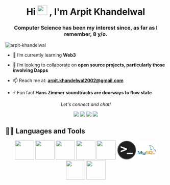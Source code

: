 <h1 align="center">Hi <img src="https://raw.githubusercontent.com/MartinHeinz/MartinHeinz/master/wave.gif" width="30px" height="30px" /> , I'm Arpit Khandelwal</h1>

<h3 align="center">Computer Science has been my interest since, as far as I remember, 8 y/o.</h3>

<p align="left"> <img src="https://komarev.com/ghpvc/?username=arpit-khandelwal&label=Profile%20views&color=0e75b6&style=flat" alt="arpit-khandelwal" /> </p>

- 🌱 I’m currently learning **Web3**

- 👯 I’m looking to collaborate on **open source projects, particularly those involving Dapps**

- 📫 Reach me at: **arpit.khandelwal2002@gmail.com**


- ⚡ Fun fact **Hans Zimmer soundtracks are doorways to flow state**


<p align="center">
  <i>Let's connect and chat!</i>

  <p align="center">
    <a href="https://twitter.com/arpitkhandelwa3" alt="Twitter"><img src="https://raw.githubusercontent.com/jayehernandez/jayehernandez/3f5402efef9a0ae89211a6e04609558e862ca616/readme/twitter-fill.svg"></a>
    <a href="https://linkedin.com/in/arpit-khandelwal-0812aa1a3" alt="Linkedin"><img src="https://raw.githubusercontent.com/jayehernandez/jayehernandez/3f5402efef9a0ae89211a6e04609558e862ca616/readme/linkedin-fill.svg"></a>
    <a href="mailto:arpit.khandelwal2002@gmail.com" alt="Contact me"><img src="https://raw.githubusercontent.com/jayehernandez/jayehernandez/3f5402efef9a0ae89211a6e04609558e862ca616/readme/mail-fill.svg"></a>
    <a href="https://arpit-khandelwal.me" alt="My site"><img src="https://raw.githubusercontent.com/jayehernandez/jayehernandez/3f5402efef9a0ae89211a6e04609558e862ca616/readme/external-link-line.svg"></a>
  </p>

## 👨‍💻 Languages and Tools

<div align="center">
  
<img src="https://github.com/Subhampreet/Subhampreet/blob/master/logos/c++.png?raw=true" height="60" width="60">
<img src="https://github.com/Subhampreet/Subhampreet/blob/master/logos/JS.png?raw=true" height="60" width="60">
<img src="https://cdn.iconscout.com/icon/free/png-512/node-js-1174925.png" height="60" width="60">
<img src="https://github.com/Subhampreet/Subhampreet/blob/master/logos/css.png?raw=true" height="60" width="60">
<img src="https://github.com/Subhampreet/Subhampreet/blob/master/logos/html.png?raw=true" height="60" width="60">
<img height="60" width="60" src="https://raw.githubusercontent.com/github/explore/80688e429a7d4ef2fca1e82350fe8e3517d3494d/topics/terminal/terminal.png">
<img src="https://raw.githubusercontent.com/devicons/devicon/master/icons/mysql/mysql-original-wordmark.svg" height="60" width="60">
<img src="https://github.com/Subhampreet/Subhampreet/blob/master/logos/git.png?raw=true" height="60" width="60">
<img src="https://github.com/Subhampreet/Subhampreet/blob/master/logos/vs.png?raw=true" height="60" width="60">

  <br >
